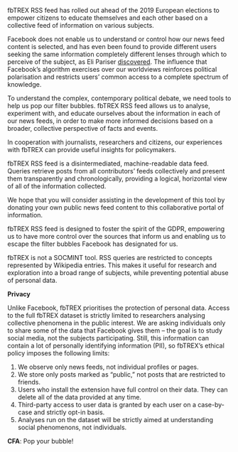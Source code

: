 fbTREX RSS feed has rolled out ahead of the 2019 European elections to empower citizens to educate themselves and each other based on a collective feed of information on various subjects.

Facebook does not enable us to understand or control how our news feed content is selected, and has even been found to provide different users seeking the same information completely different lenses through which to perceive of the subject, as Eli Pariser [discovered](https://www.rollingstone.com/politics/politics-news/book-excerpt-the-filter-bubble-by-eli-pariser-71053/). The influence that Facebook’s algorithm exercises over our worldviews reinforces political polarisation and restricts users’ common access to a complete spectrum of knowledge.

To understand the complex, contemporary political debate, we need tools to help us pop our filter bubbles. fbTREX RSS feed allows us to analyse, experiment with, and educate ourselves about the information in each of our news feeds, in order to make more informed decisions based on a broader, collective perspective of facts and events.

In cooperation with journalists, researchers and citizens, our experiences with fbTREX can provide useful insights for policymakers.

fbTREX RSS feed is a disintermediated, machine-readable data feed. Queries retrieve posts from all contributors’ feeds collectively and present them transparently and chronologically, providing a logical, horizontal view of all of the information collected.

We hope that you will consider assisting in the development of this tool by donating your own public news feed content to this collaborative portal of information.

fbTREX RSS feed is designed to foster the spirit of the GDPR, empowering us to have more control over the sources that inform us and enabling us to escape the filter bubbles Facebook has designated for us.

fbTREX is not a SOCMINT tool. RSS queries are restricted to concepts represented by Wikipedia entries. This makes it useful for research and exploration into a broad range of subjects, while preventing potential abuse of personal data.

**Privacy**

Unlike Facebook, fbTREX prioritises the protection of personal data. Access to the full fbTREX dataset is strictly limited to researchers analysing collective phenomena in the public interest. We are asking individuals only to share some of the data that Facebook gives them – the goal is to study social media, not the subjects participating. Still, this information can contain a lot of personally identifying information (PII), so fbTREX’s ethical policy imposes the following limits:
1. We observe only news feeds, not individual profiles or pages.
2. We store only posts marked as “public,” not posts that are restricted to friends.
3. Users who install the extension have full control on their data. They can delete all of the data provided at any time.
4. Third-party access to user data is granted by each user on a case-by-case and strictly opt-in basis.
5. Analyses run on the dataset will be strictly aimed at understanding social phenomenons, not individuals.

**CFA**: Pop your bubble!
